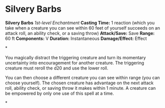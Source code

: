 # Silvery Barbs

**Silvery Barbs**
_1st-level Enchantment_
**Casting Time:** 1 reaction (which you take when a creature you can see within 60 feet of yourself succeeds on an attack roll, an ability check, or a saving throw)
**Attack/Save:** Save
**Range:** 60 ft
**Components:** V
**Duration:** Instantaneous
**Damage/Effect:** Effect

*<p>You magically distract the triggering creature and turn its momentary uncertainty into encouragement for another creature. The triggering creature must reroll the d20 and use the lower roll.

You can then choose a different creature you can see within range (you can choose yourself). The chosen creature has advantage on the next attack roll, ability check, or saving throw it makes within 1 minute. A creature can be empowered by only one use of this spell at a time.</p>*
